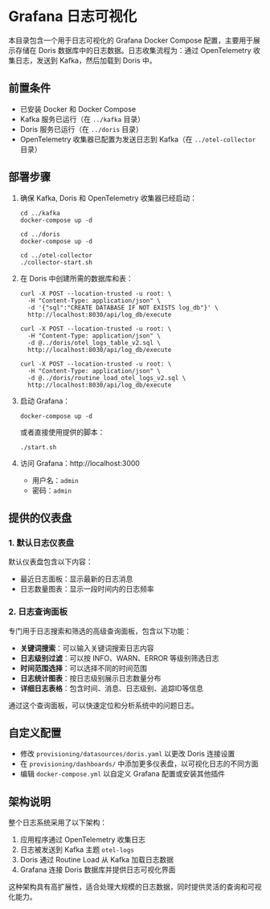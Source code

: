 # Grafana 日志可视化

本目录包含一个用于日志可视化的 Grafana Docker Compose 配置，主要用于展示存储在 Doris 数据库中的日志数据。日志收集流程为：通过 OpenTelemetry 收集日志，发送到 Kafka，然后加载到 Doris 中。

## 前置条件

- 已安装 Docker 和 Docker Compose
- Kafka 服务已运行（在 `../kafka` 目录）
- Doris 服务已运行（在 `../doris` 目录）
- OpenTelemetry 收集器已配置为发送日志到 Kafka（在 `../otel-collector` 目录）

## 部署步骤

1. 确保 Kafka, Doris 和 OpenTelemetry 收集器已经启动：
   ```
   cd ../kafka
   docker-compose up -d
   
   cd ../doris
   docker-compose up -d
   
   cd ../otel-collector
   ./collector-start.sh
   ```

2. 在 Doris 中创建所需的数据库和表：
   ```
   curl -X POST --location-trusted -u root: \
     -H "Content-Type: application/json" \
     -d '{"sql":"CREATE DATABASE IF NOT EXISTS log_db"}' \
     http://localhost:8030/api/log_db/execute
   
   curl -X POST --location-trusted -u root: \
     -H "Content-Type: application/json" \
     -d @../doris/otel_logs_table_v2.sql \
     http://localhost:8030/api/log_db/execute
   
   curl -X POST --location-trusted -u root: \
     -H "Content-Type: application/json" \
     -d @../doris/routine_load_otel_logs_v2.sql \
     http://localhost:8030/api/log_db/execute
   ```

3. 启动 Grafana：
   ```
   docker-compose up -d
   ```
   
   或者直接使用提供的脚本：
   ```
   ./start.sh
   ```

4. 访问 Grafana：http://localhost:3000
   - 用户名：`admin`
   - 密码：`admin`

## 提供的仪表盘

### 1. 默认日志仪表盘

默认仪表盘包含以下内容：

- 最近日志面板：显示最新的日志消息
- 日志数量图表：显示一段时间内的日志频率

### 2. 日志查询面板

专门用于日志搜索和筛选的高级查询面板，包含以下功能：

- **关键词搜索**：可以输入关键词搜索日志内容
- **日志级别过滤**：可以按 INFO、WARN、ERROR 等级别筛选日志
- **时间范围选择**：可以选择不同的时间范围
- **日志统计图表**：按日志级别展示日志数量分布
- **详细日志表格**：包含时间、消息、日志级别、追踪ID等信息

通过这个查询面板，可以快速定位和分析系统中的问题日志。

## 自定义配置

- 修改 `provisioning/datasources/doris.yaml` 以更改 Doris 连接设置
- 在 `provisioning/dashboards/` 中添加更多仪表盘，以可视化日志的不同方面
- 编辑 `docker-compose.yml` 以自定义 Grafana 配置或安装其他插件

## 架构说明

整个日志系统采用了以下架构：

1. 应用程序通过 OpenTelemetry 收集日志
2. 日志被发送到 Kafka 主题 `otel-logs`
3. Doris 通过 Routine Load 从 Kafka 加载日志数据
4. Grafana 连接 Doris 数据库并提供日志可视化界面

这种架构具有高扩展性，适合处理大规模的日志数据，同时提供灵活的查询和可视化能力。 